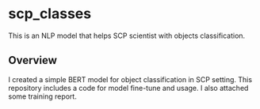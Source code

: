 # scp_classes
This is an NLP model that helps SCP scientist with objects classification.
## Overview
I created a simple BERT model for object classification in SCP setting. This repository includes a code for model fine-tune and usage. I also attached some training report.
